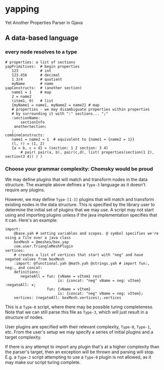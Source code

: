 # yapping
Yet Another Properties Parser in Gjava

## A data-based language
### every node resolves to a type
```
# properties: a list of sections
yapPrimitives:  # begin properties
   123          # int
   123.456      # decimal
   1 3/4        # quotient
   myName       # name
yapConstructs:  # (another section)
   name1 = 1    # map
   2 = name2
   (item1, 0)   # list
   {myName1 = name1, myName2 = name2} # map
   # properties - we may disambiguate properties within properties
   # by surrounding it with ":" sections... ";"
   :sectionName:  
       sectionInfo
    anotherSection: 
   ; 
combineConstructs:
   name1 = name2 = 1  # equivalent to {name1 = {name2 = 1}}
   (l, r) = (1, 2)
   {a = b, c = d} = (section: 1 2 section: 3 4)
       # pair( pair(a, b), pair(c,d), list( properties(section(1 2), section(3 4)) ) )
```
### Choose your grammar complexity: Chomsky would be proud

We may define plugins that will match and transform nodes in the data structure.
The example above defines a `Type-3` language as it doesn't require any plugins.

However, we may define `Type-[1-3]` plugins that will match and transform existing nodes
in the data structure. This is specified by the library user to determine the initial set of
plugins that we may use. A script may not start using and importing plugins unless if the java
implementation specifies that it can. Here's an example:

```
import:
    @base.yah # setting variables and scopes. @ symbol specifies we're using a file over a java class
    boxMesh = @meshes/box.yap
    com.user.TriangleMeshPlugin
vertices:
    # creates a list of vertices that start with "neg" and have negated values from boxMesh
    :import: @functional.yah @math.yah @strings.yah # import fun:, neg:, and concat:
    definitions:
       negateAll = fun: {vName = vItem} rest
                        is: {concat: "neg" vName = neg: vItem} :negateAll: x;
                   fun: {vName = vItem}
                        is: {concat: "neg" vName = neg: vItem};
    vertices: (negateAll: boxMesh.vertices);.vertices

```
This is a `Type-0` script, where there may be possible turing completeness. Note that we can still parse 
this file as `Type-3`, which will just result in a structure of nodes. 

User plugins are specified with their relevant complexity, `Type-0`, `Type-1`, etc.
From the user's setup we may specify a series of initial plugins and a target complexity. 

If there is any attempt to import any plugin that's at a higher complexity than the parser's target, 
then an exception will be thrown and parsing will stop. E.g. a `Type-3` script attempting to use a
`Type-0` plugin is not allowed, as it may make our script turing complete.
   
